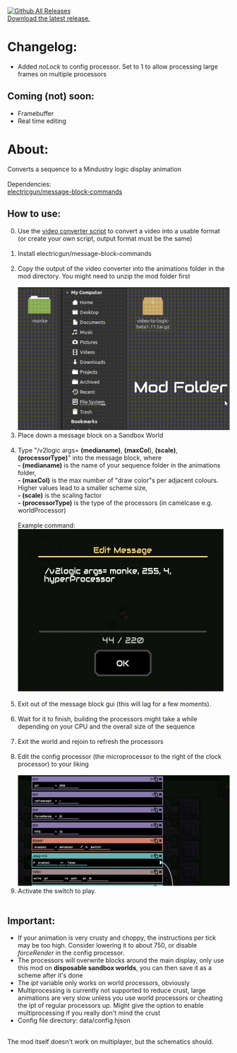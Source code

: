 ﻿
[![Github All Releases](https://img.shields.io/github/downloads/electricgun/video-to-logic/total.svg)]() <br>
[Download the latest release.](https://github.com/ElectricGun/video-to-logic/releases/latest) <br>
# Changelog:
* Added *noLock* to config processor. Set to 1 to allow processing large frames on multiple processors
  
## Coming (not) soon:
* Framebuffer
* Real time editing
  
# About:
Converts a sequence to a Mindustry logic display animation <br> <br>
Dependencies: <br> 
[electricgun/message-block-commands](https://github.com/ElectricGun/message-block-commands)

## How to use:
0. Use the [video converter script](https://github.com/ElectricGun/video-converter/releases/latest "Video Converter") to convert a video into a usable format (or create your own script, output format must be the same) <br> <br>
1. Install electricgun/message-block-commands <br> <br>
2. Copy the output of the video converter into the animations folder in the mod directory. You might need to unzip the mod folder first <br> <br>
![example1](resources/guide1.gif)
3. Place down a message block on a Sandbox World <br> <br>
4. Type "/v2logic args= **(medianame)**, **(maxCol**), **(scale)**, **(processorType)**" into the message block, where <br>**- (medianame)** is the name of your sequence folder in the animations folder, <br> **- (maxCol)** is the max number of "draw color"s per adjacent colours. Higher values lead to a smaller scheme size, <br> **- (scale)** is the scaling factor <br> **- (processorType)** is the type of the processors (in camelcase e.g. worldProcessor) <br>  <br>Example command: <br> 
![example1](resources/example1.png) <br> <br>
5. Exit out of the message block gui (this will lag for a few moments). <br> <br>
6. Wait for it to finish, building the processors might take a while depending on your CPU and the overall size of the sequence <br> <br>
7. Exit the world and rejoin to refresh the processors <br> <br>
8. Edit the config processor (the microprocessor to the right of the clock processor) to your liking <br> <br>
![example1](resources/example2.png)
9. Activate the switch to play. <br> <br>
## Important: 
- If your animation is very crusty and choppy, the instructions per tick may be too high. Consider lowering it to about 750, or disable *forceRender* in the config processor.
- The processors will overwrite blocks around the main display, only use this mod on **disposable sandbox worlds**, you can then save it as a scheme after it's done <br>
- The *ipt* variable only works on world processors, obviously <br>
- Multiprocessing is currently not supported to reduce crust, large animations are very slow unless you use world processors or cheating the ipt of regular processors up. Might give the option to enable multiprocessing if you really don't mind the crust <br>
- Config file directory: data/config.hjson <br>
<br>
The mod itself doesn't work on multiplayer, but the schematics should.
